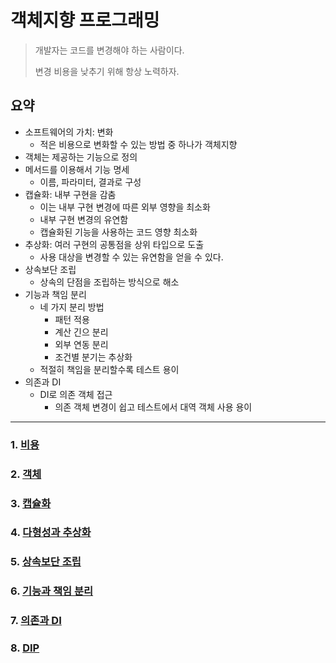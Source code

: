 # 객체지향 프로그래밍

> 개발자는 코드를 변경해야 하는 사람이다.
>
> 변경 비용을 낮추기 위해 항상 노력하자.

## 요약

- 소프트웨어의 가치: 변화
  - 적은 비용으로 변화할 수 있는 방법 중 하나가 객체지향
- 객체는 제공하는 기능으로 정의
- 메서드를 이용해서 기능 명세
  - 이름, 파라미터, 결과로 구성
- 캡슐화: 내부 구현을 감춤
  - 이는 내부 구현 변경에 따른 외부 영향을 최소화
  - 내부 구현 변경의 유연함
  - 캡슐화된 기능을 사용하는 코드 영향 최소화
- 추상화: 여러 구현의 공통점을 상위 타입으로 도출
  - 사용 대상을 변경할 수 있는 유연함을 얻을 수 있다.
- 상속보단 조립
  - 상속의 단점을 조립하는 방식으로 해소
- 기능과 책임 분리
  - 네 가지 분리 방법
    - 패턴 적용
    - 계산 긴으 분리
    - 외부 연동 분리
    - 조건별 분기는 추상화
  - 적절히 책임을 분리할수록 테스트 용이
- 의존과 DI
  - DI로 의존 객체 접근
    - 의존 객체 변경이 쉽고 테스트에서 대역 객체 사용 용이

--- 

### 1. [비용](./cost.md)

### 2. [객체](./object.md)

### 3. [캡슐화](./encapsulation.md)

### 4. [다형성과 추상화](./polymorphism-and-abstraction.md)

### 5. [상속보단 조립](./composition-over-inheritance.md)

### 6. [기능과 책임 분리](./separation-responsibilities.md)

### 7. [의존과 DI](./dependency-and-DI.md)

### 8. [DIP](./DIP.md)
